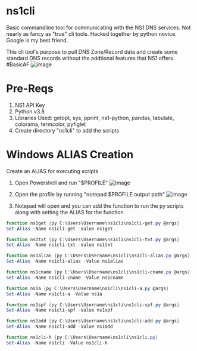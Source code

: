# ns1cli
Basic commandline tool for communicating with the NS1 DNS services. Not nearly as fancy as "true" cli tools. Hacked together by python novice. Google is my best friend.

This cli tool's purpose to pull DNS Zone/Record data and create some standard DNS records without the addtional features that NS1 offers. #BasicAF
![image](https://user-images.githubusercontent.com/108297740/176026665-cca4c854-dcbe-43b4-9b4f-0ccd956a8f41.png)

# Pre-Reqs
1. NS1 API Key
2. Python v3.8
3. Libraries Used:
 getopt,
 sys,
 pprint,
 ns1-python,
 pandas,
 tabulate,
 colorama,
 termcolor,
 pyfiglet
 4. Create directory "ns1cli" to add the scripts
  
# Windows ALIAS Creation
Create an ALIAS for executing scripts
1. Open Powershell and run "$PROFILE"
![image](https://user-images.githubusercontent.com/108297740/176015899-70772faa-1994-4fe4-b6bd-305221eded9b.png)

2. Open the profile by running "notepad $PROFILE output path"
![image](https://user-images.githubusercontent.com/108297740/176016339-937b3846-7029-484f-b3b9-c6d42bbb56ad.png)

3. Notepad will open and you can add the function to run the py scripts along with setting the ALIAS for the function.
```powershell
function ns1get {py C:\Users\Username\ns1cli\ns1cli-get.py @args}
Set-Alias -Name ns1cli-get -Value ns1get

function ns1txt {py C:\Users\Username\ns1cli\ns1cli-txt.py @args}
Set-Alias -Name ns1cli-txt -Value ns1txt

function ns1alias {py C:\Users\Username\ns1cli\ns1cli-alias.py @args}
Set-Alias -Name ns1cli-alias -Value ns1alias

function ns1cname {py C:\Users\Username\ns1cli\ns1cli-cname.py @args}
Set-Alias -Name ns1cli-cname -Value ns1cname

function ns1a {py C:\Users\Username\ns1cli\ns1cli-a.py @args}
Set-Alias -Name ns1cli-a -Value ns1a

function ns1spf {py C:\Users\Username\ns1cli\ns1cli-spf.py @args}
Set-Alias -Name ns1cli-spf -Value ns1spf

function ns1add {py C:\Users\Username\ns1cli\ns1cli-add.py @args}
Set-Alias -Name ns1cli-add -Value ns1add

function ns1cli-h {py C:\Users\Username\ns1cli\ns1cli.py}
Set-Alias -Name ns1cli -Value ns1cli-h
```
